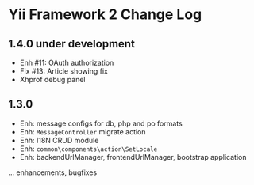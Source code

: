 Yii Framework 2 Change Log
==========================

1.4.0 under development
-----------------------
- Enh #11: OAuth authorization
- Fix #13: Article showing fix
- Xhprof debug panel

1.3.0
-----
- Enh: message configs for db, php and po formats
- Enh: `MessageController` migrate action
- Enh: I18N CRUD module
- Enh: `common\components\action\SetLocale`
- Enh: backendUrlManager, frontendUrlManager, bootstrap application

... enhancements, bugfixes